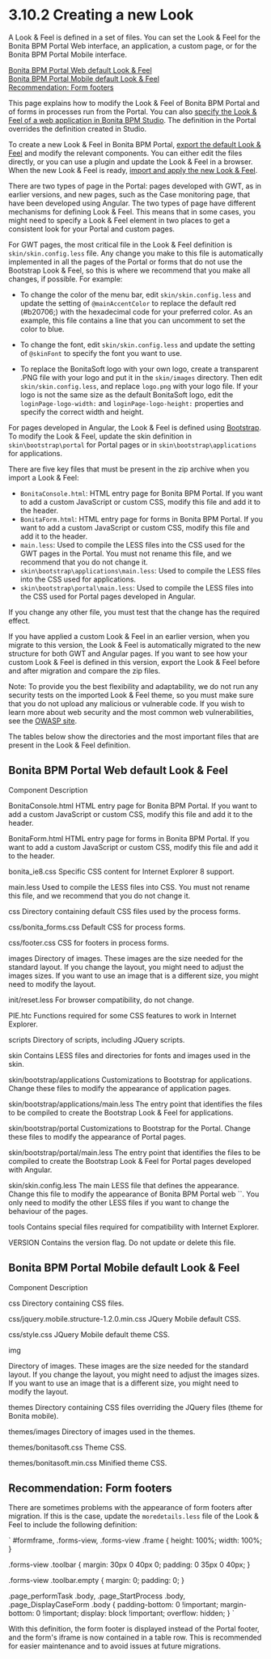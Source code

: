 # 3.10.2 Creating a new Look 

A Look & Feel is defined in a set of files. You can set the Look & Feel for the Bonita BPM Portal Web interface, an application, a custom page, or for the Bonita BPM Portal Mobile interface. 



[Bonita BPM Portal Web default Look & Feel](#web)  
[Bonita BPM Portal Mobile default Look & Feel](#mobile)  
[Recommendation: Form footers](#migration)



This page explains how to modify the Look & Feel of Bonita BPM Portal and of forms in processes run from the Portal. You can also [specify the Look & Feel of a web application in Bonita BPM Studio](/specify-look-and-feel-0). 
The definition in the Portal overrides the definition created in Studio. 


To create a new Look & Feel in Bonita BPM Portal, [export the default Look & Feel](/managing-look-feel-0#export_default) and modify the relevant components. 
You can either edit the files directly, or you can use a plugin and update the Look & Feel in a browser. 
When the new Look & Feel is ready, [import and apply the new Look & Feel](/managing-look-feel-0#import).


There are two types of page in the Portal: pages developed with GWT, as in earlier versions, and new pages, such as the Case monitoring page, that have been developed using Angular. 
The two types of page have different mechanisms for defining Look & Feel.
This means that in some cases, you might need to specify a Look & Feel element in two places to get a consistent look for your Portal and custom pages.



For GWT pages, the most critical file in the Look & Feel definition is `skin/skin.config.less` file. 
Any change you make to this file is automatically implemented in all the pages of the Portal or forms that do not use the Bootstrap Look & Feel, so this is where we recommend that you make all changes, if possible. 
For example: 


* To change the color of the menu bar, edit `skin/skin.config.less` and update the setting of `@mainAccentColor` to replace the default red (\#b20706;) with the hexadecimal code for your preferred color. 
As an example, this file contains a line that you can uncomment to set the color to blue.

* To change the font, edit `skin/skin.config.less` and update the setting of `@skinFont` to specify the font you want to use.

* To replace the BonitaSoft logo with your own logo, create a transparent .PNG file with your logo and put it in the `skin/images` directory. 
Then edit `skin/skin.config.less`, and replace `logo.png` with your logo file. If your logo is not the same size as the default BonitaSoft logo, edit the `loginPage-logo-width:`
and `loginPage-logo-height:` properties and specify the correct width and height.

For pages developed in Angular, the Look & Feel is defined using [Bootstrap](http://getbootstrap.com/). To modify the Look & Feel, update the skin definition in 
`skin\bootstrap\portal` for Portal pages or in `skin\bootstrap\applications ` for applications.



There are five key files that must be present in the zip archive when you import a Look & Feel:

* `BonitaConsole.html`: HTML entry page for Bonita BPM Portal. If you want to add a custom JavaScript or custom CSS, modify this file and add it to the header.
* `BonitaForm.html`: HTML entry page for forms in Bonita BPM Portal. If you want to add a custom JavaScript or custom CSS, modify this file and add it to the header.
* `main.less`: Used to compile the LESS files into the CSS used for the GWT pages in the Portal. You must not rename this file, and we recommend that you do not change it.
* `skin\bootstrap\applications\main.less`: Used to compile the LESS files into the CSS used for applications. 
* `skin\bootstrap\portal\main.less`: Used to compile the LESS files into the CSS used for Portal pages developed in Angular.

If you change any other file, you must test that the change has the required effect.



If you have applied a custom Look & Feel in an earlier version, when you migrate to this version, the Look & Feel is automatically migrated to the new structure for both GWT and Angular pages. 
If you want to see how your custom Look & Feel is defined in this version, export the Look & Feel before and after migration and compare the zip files.



Note: To provide you the best flexibility and adaptability, we do not run any security tests on the imported Look & Feel theme, so you must make sure that you
do not upload any malicious or vulnerable code. If you wish to learn more about web security and the most common web vulnerabilities, see the [OWASP site](http://www.owasp.org/).



The tables below show the directories and the most important files that are present in the Look & Feel definition.

## Bonita BPM Portal Web default Look & Feel

Component
Description

BonitaConsole.html
HTML entry page for Bonita BPM Portal. If you want to add a custom JavaScript or custom CSS, modify this file and add it to the header.

BonitaForm.html
HTML entry page for forms in Bonita BPM Portal. If you want to add a custom JavaScript or custom CSS, modify this file and add it to the header.

bonita\_ie8.css 
Specific CSS content for Internet Explorer 8 support.

main.less
Used to compile the LESS files into CSS. You must not rename this file, and we recommend that you do not change it.

css
Directory containing default CSS files used by the process forms.

css/bonita\_forms.css
Default CSS for process forms.

css/footer.css
CSS for footers in process forms.

images 
Directory of images. These images are the size needed for the standard layout. 
If you change the layout, you might need to adjust the images sizes. 
If you want to use an image that is a different size, you might need to modify the layout.

init/reset.less
For browser compatibility, do not change.

PIE.htc
Functions required for some CSS features to work in Internet Explorer.

scripts
Directory of scripts, including JQuery scripts. 

skin
Contains LESS files and directories for fonts and images used in the skin.

skin/bootstrap/applications
Customizations to Bootstrap for applications.
Change these files to modify the appearance of application pages.

skin/bootstrap/applications/main.less
The entry point that identifies the files to be compiled to create the Bootstrap Look & Feel for applications.

skin/bootstrap/portal
Customizations to Bootstrap for the Portal.
Change these files to modify the appearance of Portal pages.

skin/bootstrap/portal/main.less
The entry point that identifies the files to be compiled to create the Bootstrap Look & Feel for Portal pages developed with Angular.

skin/skin.config.less
The main LESS file that defines the appearance.
Change this file to modify the appearance of Bonita BPM Portal web ``. You only need to modify the other LESS files if you want to change the behaviour of the pages.

tools
Contains special files required for compatibility with Internet Explorer. 

VERSION
Contains the version flag. Do not update or delete this file. 




## Bonita BPM Portal Mobile default Look & Feel

Component
Description

css
Directory containing CSS files.

css/jquery.mobile.structure-1.2.0.min.css
JQuery Mobile default CSS.

css/style.css
JQuery Mobile default theme CSS.

img

Directory of images. These images are the size needed for the standard layout. 
If you change the layout, you might need to adjust the images sizes. 
If you want to use an image that is a different size, you might need to modify the layout.

themes
Directory containing CSS files overriding the JQuery files (theme for Bonita mobile).

themes/images
Directory of images used in the themes.

themes/bonitasoft.css
Theme CSS.

themes/bonitasoft.min.css
Minified theme CSS.








## Recommendation: Form footers


There are sometimes problems with the appearance of form footers after migration. If this is the case, update the `moredetails.less` file of the Look & Feel to include the following definition:

`
#formframe, .forms-view, .forms-view .frame {
  height: 100%;
  width: 100%;
}

.forms-view .toolbar {
  margin: 30px 0 40px 0;
  padding: 0 35px 0 40px;
}

.forms-view .toolbar.empty {
  margin: 0;
  padding: 0;
}

.page_performTask .body, .page_StartProcess .body, .page_DisplayCaseForm .body {
  padding-bottom: 0 !important;
  margin-bottom: 0 !important;
  display: block !important;
  overflow: hidden;
}
`


With this definition, the form footer is displayed instead of the Portal footer, and the form's iframe is now contained in a table row. This is recommended for easier maintenance and to avoid issues at future migrations.